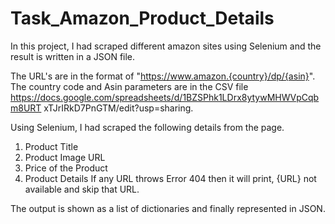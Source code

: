 # Task_Amazon_Product_Details

In this project, I had scraped different amazon sites using Selenium and the result is written in a JSON file.

The URL's are in the format of "https://www.amazon.{country}/dp/{asin}". 
The country code and Asin parameters are in the CSV file
https://docs.google.com/spreadsheets/d/1BZSPhk1LDrx8ytywMHWVpCqbm8URT
xTJrIRkD7PnGTM/edit?usp=sharing.

Using Selenium, I had scraped the following details from the page.
1. Product Title
2. Product Image URL
3. Price of the Product
4. Product Details
If any URL throws Error 404 then it will print, {URL} not available and skip that
URL.

The output is shown as a list of dictionaries and finally represented in JSON.
